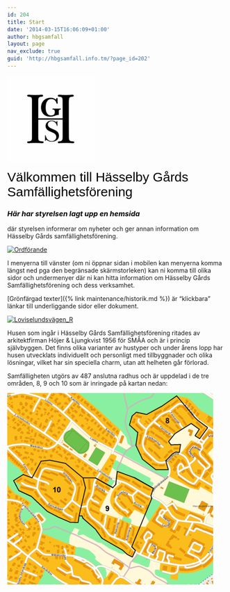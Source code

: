 ```yaml
---
id: 204
title: Start
date: '2014-03-15T16:06:09+01:00'
author: hbgsamfall
layout: page
nav_exclude: true
guid: 'http://hbgsamfall.info.tm/?page_id=202'
---
```


[![logo](/wp-content/uploads/2022/09/hgs_logo_small.png)](/wp-content/uploads/2022/09/hgs_logo_small.png)

<span style="color: #000000; font-size: 30px; font-family: Georgia, Arial, Times, serif; font-weight: normal;">Välkommen till Hässelby Gårds Samfällighetsförening</span>

### <span style="color: #000000;">*Här har styrelsen lagt upp en hemsida*</span>

där styrelsen informerar om nyheter och ger annan information om Hässelby Gårds samfällighetsförening.

[![Ordförande](/wp-content/uploads/2016/12/Ordförande.png)](/wp-content/uploads/2016/12/Ordförande.png)

I menyerna till vänster (om ni öppnar sidan i mobilen kan menyerna komma längst ned pga den begränsade skärmstorleken) kan ni komma till olika sidor och undermenyer där ni kan hitta information om Hässelby Gårds Samfällighetsförening och dess verksamhet.

[Grönfärgad texter]({% link maintenance/historik.md %}) är “klickbara” länkar till underliggande sidor eller dokument.

[![Loviselundsvägen_R](/wp-content/uploads/2014/03/Loviselundsvägen_R.png)](/wp-content/uploads/2014/03/Loviselundsvägen_R.png)

Husen som ingår i Hässelby Gårds Samfällighetsförening ritades av arkitektfirman Höjer &amp; Ljungkvist 1956 för SMÅA och är i princip självbyggen. Det finns olika varianter av hustyper och under årens lopp har husen utvecklats individuellt och personligt med tillbyggnader och olika lösningar, vilket har sin speciella charm, utan att helheten går förlorad.

Samfälligheten utgörs av 487 anslutna radhus och är uppdelad i de tre områden, 8, 9 och 10 som är inringade på kartan nedan:

[![HGS Map Final-R2](/wp-content/uploads/2014/03/HGS-Map-Final-R2.png)](/wp-content/uploads/2014/03/HGS-Map-Final-R2.png)

